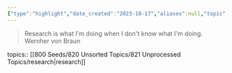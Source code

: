```yaml
---
{"type":"highlight","date_created":"2023-10-17","aliases":null,"topic":null,"summary":null,"url":null,"layout":null,"banner":null,"dg-publish":true,"tags":["research"],"permalink":"/400-highlights/research-is-what-i-m-doing-when-i-don-t-know-what-i-m-doing/","dgPassFrontmatter":true,"created":"2023-10-17T10:10:53.000-05:00","updated":"2023-10-17T10:10:53.000-05:00"}
---
```



> Research is what I'm doing when I don't know what I'm doing.
> Wernher von Braun

topics:: [[800 Seeds/820 Unsorted Topics/821 Unprocessed Topics/research\|research]]
